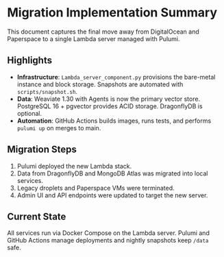 # Migration Implementation Summary

This document captures the final move away from DigitalOcean and Paperspace to a single Lambda server managed with Pulumi.

## Highlights
- **Infrastructure**: `Lambda_server_component.py` provisions the bare-metal instance and block storage. Snapshots are automated with `scripts/snapshot.sh`.
- **Data**: Weaviate 1.30 with Agents is now the primary vector store. PostgreSQL 16 + pgvector provides ACID storage. DragonflyDB is optional.
- **Automation**: GitHub Actions builds images, runs tests, and performs `pulumi up` on merges to main.

## Migration Steps
1. Pulumi deployed the new Lambda stack.
2. Data from DragonflyDB and MongoDB Atlas was migrated into local services.
3. Legacy droplets and Paperspace VMs were terminated.
4. Admin UI and API endpoints were updated to target the new server.

## Current State
All services run via Docker Compose on the Lambda server. Pulumi and GitHub Actions manage deployments and nightly snapshots keep `/data` safe.
